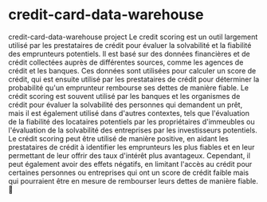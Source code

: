 # credit-card-data-warehouse
credit-card-data-warehouse project
Le credit scoring est un outil largement utilisé par les prestataires de crédit pour évaluer la solvabilité et la fiabilité des emprunteurs potentiels. Il est basé sur des données financières et de crédit collectées auprès de différentes sources, comme les agences de crédit et les banques. Ces données sont utilisées pour calculer un score de crédit, qui est ensuite utilisé par les prestataires de crédit pour déterminer la probabilité qu'un emprunteur rembourse ses dettes de manière fiable.
Le crédit scoring est souvent utilisé par les banques et les organismes de crédit pour évaluer la solvabilité des personnes qui demandent un prêt, mais il est également utilisé dans d'autres contextes, tels que l'évaluation de la fiabilité des locataires potentiels par les propriétaires d'immeubles ou l'évaluation de la solvabilité des entreprises par les investisseurs potentiels.
Le crédit scoring peut être utilisé de manière positive, en aidant les prestataires de crédit à identifier les emprunteurs les plus fiables et en leur permettant de leur offrir des taux d'intérêt plus avantageux. Cependant, il peut également avoir des effets négatifs, en limitant l'accès au crédit pour certaines personnes ou entreprises qui ont un score de crédit faible mais qui pourraient être en mesure de rembourser leurs dettes de manière fiable.
🎸
